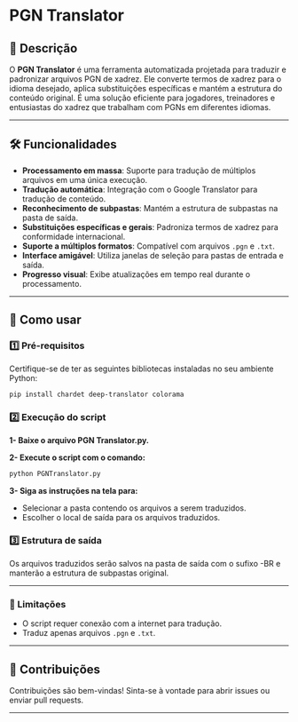 # PGN Translator

## 📜 Descrição

O **PGN Translator** é uma ferramenta automatizada projetada para traduzir e padronizar arquivos PGN de xadrez. Ele converte termos de xadrez para o idioma desejado, aplica substituições específicas e mantém a estrutura do conteúdo original. É uma solução eficiente para jogadores, treinadores e entusiastas do xadrez que trabalham com PGNs em diferentes idiomas.

---

## 🛠️ Funcionalidades

- **Processamento em massa**: Suporte para tradução de múltiplos arquivos em uma única execução.
- **Tradução automática**: Integração com o Google Translator para tradução de conteúdo.
- **Reconhecimento de subpastas**: Mantém a estrutura de subpastas na pasta de saída.
- **Substituições específicas e gerais**: Padroniza termos de xadrez para conformidade internacional.
- **Suporte a múltiplos formatos**: Compatível com arquivos `.pgn` e `.txt`.
- **Interface amigável**: Utiliza janelas de seleção para pastas de entrada e saída.
- **Progresso visual**: Exibe atualizações em tempo real durante o processamento.

---

## 🚀 Como usar

### 1️⃣ Pré-requisitos

Certifique-se de ter as seguintes bibliotecas instaladas no seu ambiente Python:

```bash
pip install chardet deep-translator colorama
```
### 2️⃣ Execução do script
**1- Baixe o arquivo PGN Translator.py.**

**2- Execute o script com o comando:**
```bash
python PGNTranslator.py
```

**3- Siga as instruções na tela para:**
- Selecionar a pasta contendo os arquivos a serem traduzidos.
- Escolher o local de saída para os arquivos traduzidos.

### 3️⃣ Estrutura de saída
Os arquivos traduzidos serão salvos na pasta de saída com o sufixo -BR e manterão a estrutura de subpastas original.

---

### 📌 Limitações
- O script requer conexão com a internet para tradução.
- Traduz apenas arquivos `.pgn` e `.txt`.

---

## 🤝 Contribuições
Contribuições são bem-vindas! Sinta-se à vontade para abrir issues ou enviar pull requests.

---
